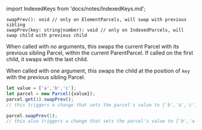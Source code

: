 import IndexedKeys from 'docs/notes/IndexedKeys.md';

```flow
swapPrev(): void // only on ElementParcels, will swap with previous sibling
swapPrev(key: string|number): void // only on IndexedParcels, will swap child with previous child 
```

When called with no arguments, this swaps the current Parcel with its previous sibling Parcel, within the current ParentParcel. If called on the first child, it swaps with the last child.

When called with one argument, this swaps the child at the position of `key` with the previous sibling Parcel.

```js
let value = ['a','b','c'];
let parcel = new Parcel({value});
parcel.get(1).swapPrev();
// this triggers a change that sets the parcel's value to ['b','a','c'];

parcel.swapPrev(1);
// this also triggers a change that sets the parcel's value to ['b','a','c'];
```

<IndexedKeys />
